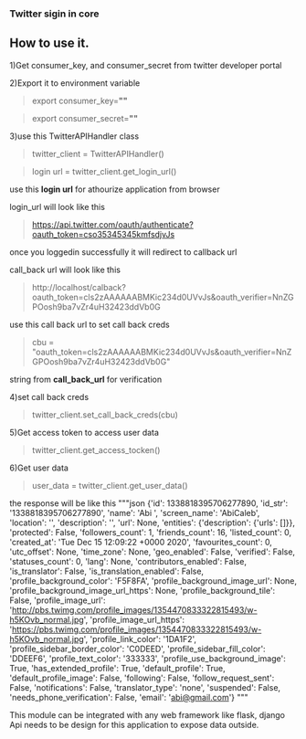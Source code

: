 ### Twitter sigin in core
## How to use it.
1)Get consumer_key, and consumer_secret from twitter developer portal

2)Export it to environment variable
>  export consumer_key=**"<your consumer key>"**

>  export consumer_secret=**"<your consumer secret>"**

3)use this TwitterAPIHandler class

> twitter_client = TwitterAPIHandler()

> login url = twitter_client.get_login_url()

use this **login url** for athourize application from browser

login_url will look like this

>https://api.twitter.com/oauth/authenticate?oauth_token=cso35345345kmfsdjvJs

once you loggedin successfully it will redirect to callback url

call_back url will look like this

>http://localhost/calback?oauth_token=cls2zAAAAAABMKic234d0UVvJs&oauth_verifier=NnZGPOosh9ba7vZr4uH32423ddVb0G 

use this call back url to set call back creds

>cbu = "oauth_token=cls2zAAAAAABMKic234d0UVvJs&oauth_verifier=NnZGPOosh9ba7vZr4uH32423ddVb0G"

string from **call_back_url** for verification

4)set call back creds
>twitter_client.set_call_back_creds(cbu)

5)Get access token to access user data
>twitter_client.get_access_tocken()

  

6)Get user data
> user_data = twitter_client.get_user_data()

the response will be like this
"""json
{'id': 1338818395706277890,
'id_str': '1338818395706277890',
'name': 'Abi ',
'screen_name': 'AbiCaleb',
'location': '',
'description': '',
'url': None,
'entities': {'description': {'urls': []}},
'protected': False,
'followers_count': 1,
'friends_count': 16,
'listed_count': 0,
'created_at': 'Tue Dec 15 12:09:22 +0000 2020',
'favourites_count': 0,
'utc_offset': None,
'time_zone': None,
'geo_enabled': False,
'verified': False,
'statuses_count': 0,
'lang': None,
'contributors_enabled': False,
'is_translator': False,
'is_translation_enabled': False,
'profile_background_color': 'F5F8FA',
'profile_background_image_url': None,
'profile_background_image_url_https': None,
'profile_background_tile': False,
'profile_image_url': 'http://pbs.twimg.com/profile_images/1354470833322815493/w-h5KOvb_normal.jpg',
'profile_image_url_https': 'https://pbs.twimg.com/profile_images/1354470833322815493/w-h5KOvb_normal.jpg',
'profile_link_color': '1DA1F2',
'profile_sidebar_border_color': 'C0DEED',
'profile_sidebar_fill_color': 'DDEEF6',
'profile_text_color': '333333',
'profile_use_background_image': True,
'has_extended_profile': True,
'default_profile': True,
'default_profile_image': False,
'following': False,
'follow_request_sent': False,
'notifications': False,
'translator_type': 'none',
'suspended': False,
'needs_phone_verification': False,
'email': 'abi@gmail.com'}
"""

This module can be integrated with any web framework like flask, django
Api needs to be design for this application to expose data outside.